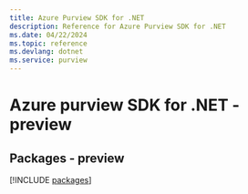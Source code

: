 ```yaml
---
title: Azure Purview SDK for .NET
description: Reference for Azure Purview SDK for .NET
ms.date: 04/22/2024
ms.topic: reference
ms.devlang: dotnet
ms.service: purview
---
```

# Azure purview SDK for .NET - preview
## Packages - preview
[!INCLUDE [packages](purview-index.md)]